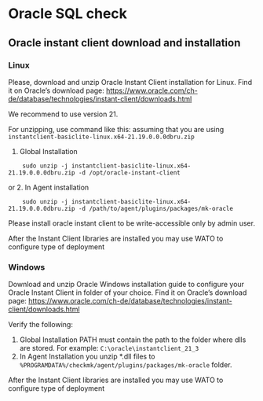 # Oracle SQL check

## Oracle instant client download and installation

### Linux

Please, download and  unzip Oracle Instant Client installation for Linux.
Find it on Oracle’s download page:
https://www.oracle.com/ch-de/database/technologies/instant-client/downloads.html

We recommend to use version 21.

For unzipping, use command like this:
assuming that you are using `instantclient-basiclite-linux.x64-21.19.0.0.0dbru.zip`
1. Global Installation
```
    sudo unzip -j instantclient-basiclite-linux.x64-21.19.0.0.0dbru.zip -d /opt/oracle-instant-client
```
or
2. In Agent installation
```
    sudo unzip -j instantclient-basiclite-linux.x64-21.19.0.0.0dbru.zip -d /path/to/agent/plugins/packages/mk-oracle
```
Please install oracle instant client to be write-accessible only by admin user.

After the Instant Client libraries are installed you may use WATO to configure type of deployment

### Windows

Download and unzip  Oracle Windows installation guide to configure your Oracle Instant Client in folder of your choice.
Find it on Oracle’s download page:
https://www.oracle.com/ch-de/database/technologies/instant-client/downloads.html

Verify the following:
1. Global Installation
PATH must contain the path to the folder where dlls are stored.
For example: `C:\oracle\instantclient_21_3`
2. In Agent Installation
you unzip *.dll files to `%PROGRAMDATA%/checkmk/agent/plugins/packages/mk-oracle` folder.

After the Instant Client libraries are installed you may use WATO to configure type of deployment






